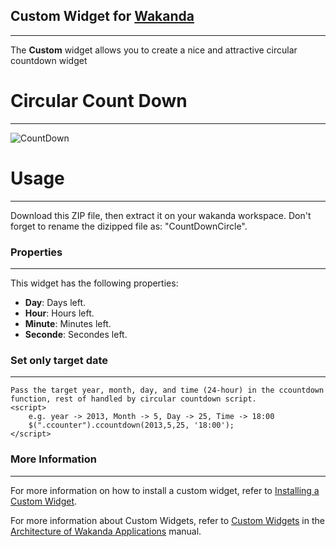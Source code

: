 ## Custom Widget for [Wakanda](http://wakanda.org)
-------
The __Custom__ widget allows you to create a nice and attractive circular countdown widget

# Circular Count Down 
-------
![CountDown](https://raw.github.com/abdouziad1/Circular-CountDown-Widget/master/img/countdown.PNG)

# Usage
-------
Download this ZIP file, then extract it on your wakanda workspace.
Don't forget to rename the dizipped file as: "CountDownCircle". 

### Properties
-------
This widget has the following properties:

* __Day__:  Days left.
* __Hour__: Hours left.
* __Minute__: Minutes left.
* __Seconde__: Secondes left.

### Set only target date
-------
	Pass the target year, month, day, and time (24-hour) in the ccountdown function, rest of handled by circular countdown script.
    <script>
		e.g. year -> 2013, Month -> 5, Day -> 25, Time -> 18:00
		$(".ccounter").ccountdown(2013,5,25, '18:00');
    </script>

### More Information
-------
For more information on how to install a custom widget, refer to [Installing a Custom Widget](http://doc.wakanda.org/WakandaStudio0/help/Title/en/page3869.html#1027761).


For more information about Custom Widgets, refer to [Custom Widgets](http://doc.wakanda.org/Wakanda0.v5/help/Title/en/page3863.html "Custom Widgets") in the [Architecture of Wakanda Applications](http://doc.wakanda.org/Wakanda0.v5/help/Title/en/page3844.html "Architecture of Wakanda Applications") manual.

